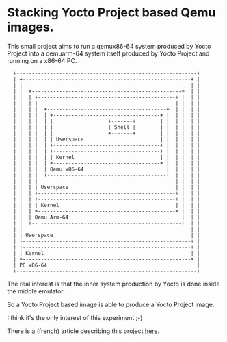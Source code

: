 # Stacking Yocto Project based Qemu images.

This small project aims to run a qemux86-64 system produced by Yocto Project into a qemuarm-64 system itself produced by Yocto Project and running on a x86-64 PC.

```
  +-----------------------------------------------------------+
  | +-------------------------------------------------------+ |
  | |                                                       | |
  | |  +-------------------------------------------------+  | |
  | |  | +---------------------------------------------+ |  | |
  | |  | |                                             | |  | |
  | |  | |  +---------------------------------------+  | |  | |
  | |  | |  | +-----------------------------------+ |  | |  | |
  | |  | |  | |                  +-------+        | |  | |  | |
  | |  | |  | |                  | Shell |        | |  | |  | |
  | |  | |  | |                  +-------+        | |  | |  | |
  | |  | |  | | Userspace                         | |  | |  | |
  | |  | |  | +-----------------------------------+ |  | |  | |
  | |  | |  | +-----------------------------------+ |  | |  | |
  | |  | |  | | Kernel                            | |  | |  | |
  | |  | |  | +-----------------------------------+ |  | |  | |
  | |  | |  | Qemu x86-64                           |  | |  | |
  | |  | |  +---------------------------------------+  | |  | |
  | |  | |                                             | |  | |
  | |  | | Userspace                                   | |  | |
  | |  | +---------------------------------------------+ |  | |
  | |  | +---------------------------------------------+ |  | |
  | |  | | Kernel                                      | |  | |
  | |  | +---------------------------------------------+ |  | |
  | |  | Qemu Arm-64                                     |  | |
  | |  +-- ----------------------------------------------+  | |
  | |                                                       | |
  | | Userspace                                             | |
  | +-------------------------------------------------------+ |
  | +-------------------------------------------------------+ |
  | | Kernel                                                | |
  | +-------------------------------------------------------+ |
  | PC x86-64                                                 |
  +-----------------------------------------------------------+
```

The real interest is that the inner system production by Yocto is done inside the middle emulator.

So a Yocto Project based image is able to produce a Yocto Project image.

I think it's the only interest of this experiment ;-)

There is a (french) article describing this project [here](https://www.blaess.fr/christophe/2022/02/03/5973/).

